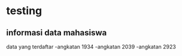 # testing
informasi data mahasiswa
--
data yang terdaftar
-angkatan 1934
-angkatan 2039
-angkatan 2923

